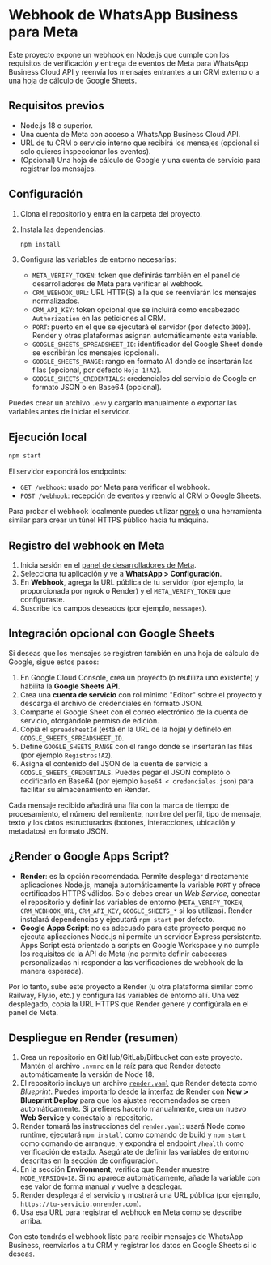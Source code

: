# Webhook de WhatsApp Business para Meta

Este proyecto expone un webhook en Node.js que cumple con los requisitos de verificación y entrega de eventos de Meta para WhatsApp Business Cloud API y reenvía los mensajes entrantes a un CRM externo o a una hoja de cálculo de Google Sheets.

## Requisitos previos

- Node.js 18 o superior.
- Una cuenta de Meta con acceso a WhatsApp Business Cloud API.
- URL de tu CRM o servicio interno que recibirá los mensajes (opcional si solo quieres inspeccionar los eventos).
- (Opcional) Una hoja de cálculo de Google y una cuenta de servicio para registrar los mensajes.

## Configuración

1. Clona el repositorio y entra en la carpeta del proyecto.
2. Instala las dependencias.

   ```bash
   npm install
   ```

3. Configura las variables de entorno necesarias:

   - `META_VERIFY_TOKEN`: token que definirás también en el panel de desarrolladores de Meta para verificar el webhook.
   - `CRM_WEBHOOK_URL`: URL HTTP(S) a la que se reenviarán los mensajes normalizados.
   - `CRM_API_KEY`: token opcional que se incluirá como encabezado `Authorization` en las peticiones al CRM.
   - `PORT`: puerto en el que se ejecutará el servidor (por defecto `3000`). Render y otras plataformas asignan automáticamente esta variable.
   - `GOOGLE_SHEETS_SPREADSHEET_ID`: identificador del Google Sheet donde se escribirán los mensajes (opcional).
   - `GOOGLE_SHEETS_RANGE`: rango en formato A1 donde se insertarán las filas (opcional, por defecto `Hoja 1!A2`).
   - `GOOGLE_SHEETS_CREDENTIALS`: credenciales del servicio de Google en formato JSON o en Base64 (opcional).

Puedes crear un archivo `.env` y cargarlo manualmente o exportar las variables antes de iniciar el servidor.

## Ejecución local

```bash
npm start
```

El servidor expondrá los endpoints:

- `GET /webhook`: usado por Meta para verificar el webhook.
- `POST /webhook`: recepción de eventos y reenvío al CRM o Google Sheets.

Para probar el webhook localmente puedes utilizar [ngrok](https://ngrok.com/) o una herramienta similar para crear un túnel HTTPS público hacia tu máquina.

## Registro del webhook en Meta

1. Inicia sesión en el [panel de desarrolladores de Meta](https://developers.facebook.com/).
2. Selecciona tu aplicación y ve a **WhatsApp > Configuración**.
3. En **Webhook**, agrega la URL pública de tu servidor (por ejemplo, la proporcionada por ngrok o Render) y el `META_VERIFY_TOKEN` que configuraste.
4. Suscribe los campos deseados (por ejemplo, `messages`).

## Integración opcional con Google Sheets

Si deseas que los mensajes se registren también en una hoja de cálculo de Google, sigue estos pasos:

1. En Google Cloud Console, crea un proyecto (o reutiliza uno existente) y habilita la **Google Sheets API**.
2. Crea una **cuenta de servicio** con rol mínimo "Editor" sobre el proyecto y descarga el archivo de credenciales en formato JSON.
3. Comparte el Google Sheet con el correo electrónico de la cuenta de servicio, otorgándole permiso de edición.
4. Copia el `spreadsheetId` (está en la URL de la hoja) y defínelo en `GOOGLE_SHEETS_SPREADSHEET_ID`.
5. Define `GOOGLE_SHEETS_RANGE` con el rango donde se insertarán las filas (por ejemplo `Registros!A2`).
6. Asigna el contenido del JSON de la cuenta de servicio a `GOOGLE_SHEETS_CREDENTIALS`. Puedes pegar el JSON completo o codificarlo en Base64 (por ejemplo `base64 < credenciales.json`) para facilitar su almacenamiento en Render.

Cada mensaje recibido añadirá una fila con la marca de tiempo de procesamiento, el número del remitente, nombre del perfil, tipo de mensaje, texto y los datos estructurados (botones, interacciones, ubicación y metadatos) en formato JSON.

## ¿Render o Google Apps Script?

- **Render**: es la opción recomendada. Permite desplegar directamente aplicaciones Node.js, maneja automáticamente la variable `PORT` y ofrece certificados HTTPS válidos. Solo debes crear un *Web Service*, conectar el repositorio y definir las variables de entorno (`META_VERIFY_TOKEN`, `CRM_WEBHOOK_URL`, `CRM_API_KEY`, `GOOGLE_SHEETS_*` si los utilizas). Render instalará dependencias y ejecutará `npm start` por defecto.
- **Google Apps Script**: no es adecuado para este proyecto porque no ejecuta aplicaciones Node.js ni permite un servidor Express persistente. Apps Script está orientado a scripts en Google Workspace y no cumple los requisitos de la API de Meta (no permite definir cabeceras personalizadas ni responder a las verificaciones de webhook de la manera esperada).

Por lo tanto, sube este proyecto a Render (u otra plataforma similar como Railway, Fly.io, etc.) y configura las variables de entorno allí. Una vez desplegado, copia la URL HTTPS que Render genere y configúrala en el panel de Meta.

## Despliegue en Render (resumen)

1. Crea un repositorio en GitHub/GitLab/Bitbucket con este proyecto. Mantén el archivo `.nvmrc` en la raíz para que Render detecte automáticamente la versión de Node 18.
2. El repositorio incluye un archivo [`render.yaml`](render.yaml) que Render detecta como *Blueprint*. Puedes importarlo desde la interfaz de Render con **New > Blueprint Deploy** para que los ajustes recomendados se creen automáticamente. Si prefieres hacerlo manualmente, crea un nuevo **Web Service** y conéctalo al repositorio.
3. Render tomará las instrucciones del `render.yaml`: usará Node como runtime, ejecutará `npm install` como comando de build y `npm start` como comando de arranque, y expondrá el endpoint `/health` como verificación de estado. Asegúrate de definir las variables de entorno descritas en la sección de configuración.
4. En la sección **Environment**, verifica que Render muestre `NODE_VERSION=18`. Si no aparece automáticamente, añade la variable con ese valor de forma manual y vuelve a desplegar.
5. Render desplegará el servicio y mostrará una URL pública (por ejemplo, `https://tu-servicio.onrender.com`).
6. Usa esa URL para registrar el webhook en Meta como se describe arriba.

Con esto tendrás el webhook listo para recibir mensajes de WhatsApp Business, reenviarlos a tu CRM y registrar los datos en Google Sheets si lo deseas.
